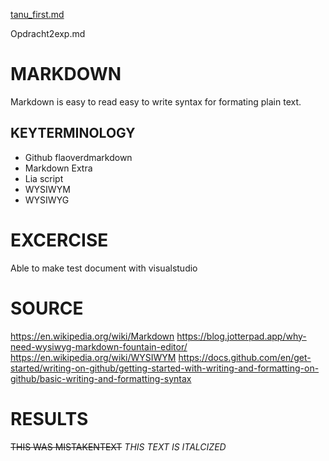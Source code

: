 [tanu_first.md](https://github.com/Techgrounds-Cloud-9/cloud-9-Tanujadubba/files/9664562/tanu_first.md)

Opdracht2exp.md
# MARKDOWN
Markdown is easy to read easy to write syntax for formating plain text.

## KEYTERMINOLOGY
- Github flaoverdmarkdown
- Markdown Extra
- Lia script
- WYSIWYM
- WYSIWYG
# EXCERCISE
Able to make test document with visualstudio
# SOURCE
https://en.wikipedia.org/wiki/Markdown
https://blog.jotterpad.app/why-need-wysiwyg-markdown-fountain-editor/
https://en.wikipedia.org/wiki/WYSIWYM
https://docs.github.com/en/get-started/writing-on-github/getting-started-with-writing-and-formatting-on-github/basic-writing-and-formatting-syntax
# RESULTS
~~THIS WAS MISTAKENTEXT~~
*THIS TEXT IS ITALCIZED*
